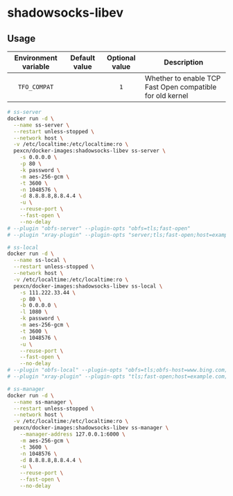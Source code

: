 # shadowsocks-libev

## Usage

Environment variable | Default value | Optional value | Description
:-------------------:|:-------------:|:--------------:|------------
`TFO_COMPAT` | | `1` | Whether to enable TCP Fast Open compatible for old kernel

```bash
# ss-server
docker run -d \
  --name ss-server \
  --restart unless-stopped \
  --network host \
  -v /etc/localtime:/etc/localtime:ro \
  pexcn/docker-images:shadowsocks-libev ss-server \
    -s 0.0.0.0 \
    -p 80 \
    -k password \
    -m aes-256-gcm \
    -t 3600 \
    -n 1048576 \
    -d 8.8.8.8,8.8.4.4 \
    -u \
    --reuse-port \
    --fast-open \
    --no-delay
# --plugin "obfs-server" --plugin-opts "obfs=tls;fast-open"
# --plugin "xray-plugin" --plugin-opts "server;tls;fast-open;host=example.com"

# ss-local
docker run -d \
  --name ss-local \
  --restart unless-stopped \
  --network host \
  -v /etc/localtime:/etc/localtime:ro \
  pexcn/docker-images:shadowsocks-libev ss-local \
    -s 111.222.33.44 \
    -p 80 \
    -b 0.0.0.0 \
    -l 1080 \
    -k password \
    -m aes-256-gcm \
    -t 3600 \
    -n 1048576 \
    -u \
    --reuse-port \
    --fast-open \
    --no-delay
# --plugin "obfs-local" --plugin-opts "obfs=tls;obfs-host=www.bing.com;fast-open"
# --plugin "xray-plugin" --plugin-opts "tls;fast-open;host=example.com;loglevel=none;mux=5"

# ss-manager
docker run -d \
  --name ss-manager \
  --restart unless-stopped \
  --network host \
  -v /etc/localtime:/etc/localtime:ro \
  pexcn/docker-images:shadowsocks-libev ss-manager \
    --manager-address 127.0.0.1:6000 \
    -m aes-256-gcm \
    -t 3600 \
    -n 1048576 \
    -d 8.8.8.8,8.8.4.4 \
    -u \
    --reuse-port \
    --fast-open \
    --no-delay
```
